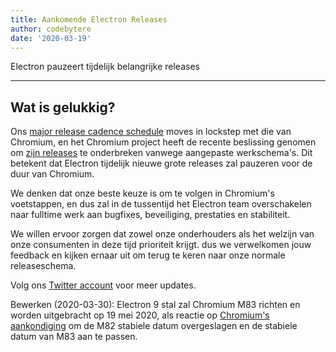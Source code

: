 ```yaml
---
title: Aankomende Electron Releases
author: codebytere
date: '2020-03-19'
---
```


Electron pauzeert tijdelijk belangrijke releases

---

## Wat is gelukkig?

Ons [major release cadence schedule](https://www.electronjs.org/blog/12-week-cadence) moves in lockstep met die van Chromium, en het Chromium project heeft de recente beslissing genomen om [zijn releases](https://blog.chromium.org/2020/03/upcoming-chrome-releases.html) te onderbreken vanwege aangepaste werkschema's. Dit betekent dat Electron tijdelijk nieuwe grote releases zal pauzeren voor de duur van Chromium.

We denken dat onze beste keuze is om te volgen in Chromium's voetstappen, en dus zal in de tussentijd het Electron team overschakelen naar fulltime werk aan bugfixes, beveiliging, prestaties en stabiliteit.

We willen ervoor zorgen dat zowel onze onderhouders als het welzijn van onze consumenten in deze tijd prioriteit krijgt. dus we verwelkomen jouw feedback en kijken ernaar uit om terug te keren naar onze normale releaseschema.

Volg ons [Twitter account](https://twitter.com/electronjs) voor meer updates.

Bewerken (2020-03-30): Electron 9 stal zal Chromium M83 richten en worden uitgebracht op 19 mei 2020, als reactie op [Chromium's aankondiging](https://chromereleases.googleblog.com/2020/03/chrome-and-chrome-os-release-updates.html) om de M82 stabiele datum overgeslagen en de stabiele datum van M83 aan te passen.
